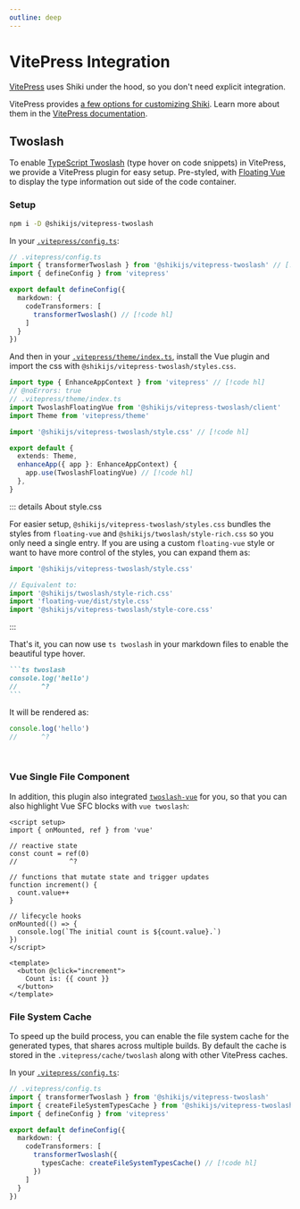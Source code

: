 ```yaml
---
outline: deep
---
```


# VitePress Integration

[VitePress](https://vitepress.dev/) uses Shiki under the hood, so you don't need explicit integration.

VitePress provides [a few options for customizing Shiki](https://github.com/vuejs/vitepress/blob/main/src/node/markdown/markdown.ts#L66-L112). Learn more about them in the [VitePress documentation](https://vitepress.dev/reference/site-config#markdown).

## Twoslash

To enable [TypeScript Twoslash](/packages/twoslash) (type hover on code snippets) in VitePress, we provide a VitePress plugin for easy setup. Pre-styled, with [Floating Vue](https://floating-vue.starpad.dev/) to display the type information out side of the code container.

<Badges name="@shikijs/vitepress-twoslash" />

### Setup

```bash
npm i -D @shikijs/vitepress-twoslash
```

In your [`.vitepress/config.ts`](https://vitepress.dev/reference/site-config):

```ts twoslash
// .vitepress/config.ts
import { transformerTwoslash } from '@shikijs/vitepress-twoslash' // [!code hl]
import { defineConfig } from 'vitepress'

export default defineConfig({
  markdown: {
    codeTransformers: [
      transformerTwoslash() // [!code hl]
    ]
  }
})
```

And then in your [`.vitepress/theme/index.ts`](https://vitepress.dev/guide/custom-theme), install the Vue plugin and import the css with `@shikijs/vitepress-twoslash/styles.css`.

```ts twoslash
import type { EnhanceAppContext } from 'vitepress' // [!code hl]
// @noErrors: true
// .vitepress/theme/index.ts
import TwoslashFloatingVue from '@shikijs/vitepress-twoslash/client'
import Theme from 'vitepress/theme'

import '@shikijs/vitepress-twoslash/style.css' // [!code hl]

export default {
  extends: Theme,
  enhanceApp({ app }: EnhanceAppContext) {
    app.use(TwoslashFloatingVue) // [!code hl]
  },
}
```

::: details About style.css

For easier setup, `@shikijs/vitepress-twoslash/styles.css` bundles the styles from `floating-vue` and `@shikijs/twoslash/style-rich.css` so you only need a single entry. If you are using a custom `floating-vue` style or want to have more control of the styles, you can expand them as:

```ts
import '@shikijs/vitepress-twoslash/style.css'

// Equivalent to:
import '@shikijs/twoslash/style-rich.css'
import 'floating-vue/dist/style.css'
import '@shikijs/vitepress-twoslash/style-core.css'
```

:::

That's it, you can now use `ts twoslash` in your markdown files to enable the beautiful type hover.

````md
```ts twoslash
console.log('hello')
//      ^?
```
````

It will be rendered as:

```ts twoslash
console.log('hello')
//      ^?
```

<br> <!-- leaving some space for the query above -->

### Vue Single File Component

In addition, this plugin also integrated [`twoslash-vue`](https://twoslash.netlify.app/packages/vue) for you, so that you can also highlight Vue SFC blocks with `vue twoslash`:

```vue twoslash
<script setup>
import { onMounted, ref } from 'vue'

// reactive state
const count = ref(0)
//             ^?

// functions that mutate state and trigger updates
function increment() {
  count.value++
}

// lifecycle hooks
onMounted(() => {
  console.log(`The initial count is ${count.value}.`)
})
</script>

<template>
  <button @click="increment">
    Count is: {{ count }}
  </button>
</template>
```

### File System Cache

To speed up the build process, you can enable the file system cache for the generated types, that shares across multiple builds. By default the cache is stored in the `.vitepress/cache/twoslash` along with other VitePress caches.

In your [`.vitepress/config.ts`](https://vitepress.dev/reference/site-config):

```ts twoslash
// .vitepress/config.ts
import { transformerTwoslash } from '@shikijs/vitepress-twoslash'
import { createFileSystemTypesCache } from '@shikijs/vitepress-twoslash/cache-fs' // [!code hl]
import { defineConfig } from 'vitepress'

export default defineConfig({
  markdown: {
    codeTransformers: [
      transformerTwoslash({
        typesCache: createFileSystemTypesCache() // [!code hl]
      })
    ]
  }
})
```
